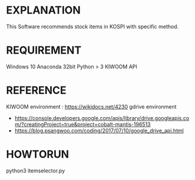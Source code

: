 EXPLANATION
===========
This Software recommends stock items in KOSPI with specific method.

REQUIREMENT
===========
Windows 10
Anaconda 32bit
Python > 3
KIWOOM API

REFERENCE
===========
KIWOOM environment : https://wikidocs.net/4230
gdrive environment
- https://console.developers.google.com/apis/library/drive.googleapis.com/?creatingProject=true&project=cobalt-mantis-196513
- https://blog.psangwoo.com/coding/2017/07/10/google_drive_api.html

HOWTORUN
===========
python3 itemselector.py
